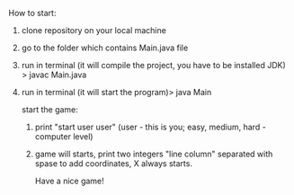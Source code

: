 How to start:
1) clone repository on your local machine
2) go to the folder which contains Main.java file
3) run in terminal (it will compile the project, you have to be installed JDK) > javac Main.java
4) run in terminal (it will start the program)> java Main

   start the game:
   1) print "start user user" (user - this is you; easy, medium, hard - computer level)
   2) game will starts, print two integers "line column" separated with spase to add coordinates, X always starts.

      Have a nice game!
